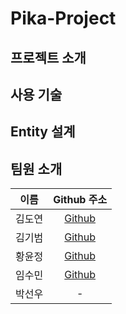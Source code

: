# Pika-Project
## 프로젝트 소개

## 사용 기술

## Entity 설계

## 팀원 소개
|  이름  |                 Github 주소                 |
| :----: | :-----------------------------------------: |
| 김도연 |     [Github](https://github.com/kdn00)     |
| 김기범 |   [Github](https://github.com/colaage23)    |
| 황윤정 |   [Github](https://github.com/jjenniyun)   |
| 임수민 |    [Github](https://github.com/wjdrmstnals)    |
| 박선우 | - |
